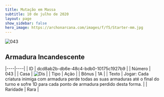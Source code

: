 ```yaml
---
title: Mutação em Massa
subtitle: 10 de julho de 2020
layout: page
show_sidebar: false
hero_image: https://archonarcana.com/images/f/f5/Starter-mm.jpg
---
```


![043](https://cdn.keyforgegame.com/media/card_front/pt/479_043_QXV6993G25X7_pt.png)

## Armadura Incandescente

|----|----|
| ID | dcd8ab2b-db6e-48c4-bdb0-10175c1927b9 |
| Número | 043 |
| Casa | ![Dis](https://archonarcana.com/images/thumb/e/e8/Dis.png/22px-Dis.png "Dis") |
| Tipo | Ação |
| Bônus | 1A |
| Texto | Jogar: Cada criatura inimiga com armadura perde todas as suas armaduras até o final do turno e sofre 1D para cada ponto de armadura perdido desta forma. |
| Raridade | Rara |
